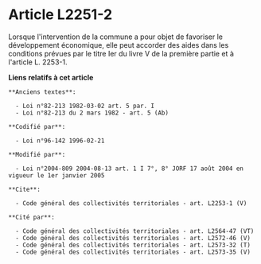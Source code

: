 # Article L2251-2

Lorsque l'intervention de la commune a pour objet de favoriser le développement économique, elle peut accorder des aides dans
les conditions prévues par le titre Ier du livre V de la première partie et à l'article L. 2253-1.

**Liens relatifs à cet article**

	**Anciens textes**:

	  - Loi n°82-213 1982-03-02 art. 5 par. I
	  - Loi n°82-213 du 2 mars 1982 - art. 5 (Ab)

	**Codifié par**:

	  - Loi n°96-142 1996-02-21

	**Modifié par**:

	  - Loi n°2004-809 2004-08-13 art. 1 I 7°, 8° JORF 17 août 2004 en vigueur le 1er janvier 2005

	**Cite**:

	  - Code général des collectivités territoriales - art. L2253-1 (V)

	**Cité par**:

	  - Code général des collectivités territoriales - art. L2564-47 (VT)
	  - Code général des collectivités territoriales - art. L2572-46 (V)
	  - Code général des collectivités territoriales - art. L2573-32 (T)
	  - Code général des collectivités territoriales - art. L2573-35 (V)

